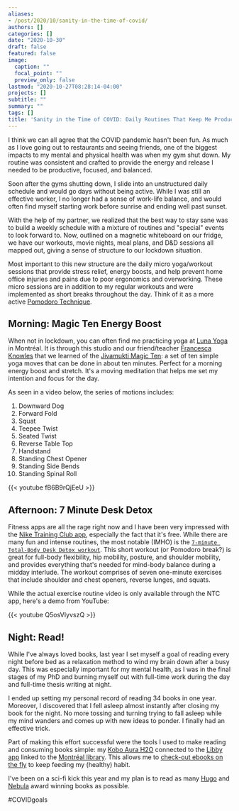 ```yaml
---
aliases:
- /post/2020/10/sanity-in-the-time-of-covid/
authors: []
categories: []
date: "2020-10-30"
draft: false
featured: false
image:
  caption: ""
  focal_point: ""
  preview_only: false
lastmod: "2020-10-27T08:28:14-04:00"
projects: []
subtitle: ""
summary: ""
tags: []
title: 'Sanity in the Time of COVID: Daily Routines That Keep Me Productive and Focused'
---
```


I think we can all agree that the COVID pandemic hasn't been fun.
As much as I love going out to restaurants and seeing friends, one of the biggest impacts to my mental and physical health was when my gym shut down.
My routine was consistent and crafted to provide the energy and release I needed to be productive, focused, and balanced.

Soon after the gyms shutting down, I slide into an unstructured daily schedule and would go days without being active.
While I was still an effective worker, I no longer had a sense of work-life balance, and would often find myself starting work before sunrise and ending well past sunset.

With the help of my partner, we realized that the best way to stay sane was to build a weekly schedule with a mixture of routines and "special" events to look forward to.
Now, outlined on a magnetic whiteboard on our fridge, we have our workouts, movie nights, meal plans, and D&D sessions all mapped out, giving a sense of structure to our lockdown situation.

Most important to this new structure are the daily micro yoga/workout sessions that provide stress relief, energy boosts, and help prevent home office injuries and pains due to poor ergonomics and overworking.
These micro sessions are in addition to my regular workouts and were implemented as short breaks throughout the day.
Think of it as a more active [Pomodoro Technique](https://en.wikipedia.org/wiki/Pomodoro_Technique).

## Morning: Magic Ten Energy Boost

When not in lockdown, you can often find me practicing yoga at [Luna Yoga](https://www.lunayoga.ca/) in Montréal.
It is through this studio and our friend/teacher [Francesca Knowles](https://www.instagram.com/frankie.knowles/) that we learned of the [Jivamukti Magic Ten](https://jivamuktiyoga.com/jivamukti-magic-ten/): a set of ten simple yoga moves that can be done in about ten minutes.
Perfect for a morning energy boost and stretch.
It's a moving meditation that helps me set my intention and focus for the day.

As seen in a video below, the series of motions includes:

1. Downward Dog
2. Forward Fold
3. Squat
4. Teepee Twist
5. Seated Twist
6. Reverse Table Top
7. Handstand
8. Standing Chest Opener
9. Standing Side Bends
10. Standing Spinal Roll

{{< youtube fB6B9rQjEeU >}}

## Afternoon: 7 Minute Desk Detox

Fitness apps are all the rage right now and I have been very impressed with the [Nike Training Club app](https://www.nike.com/ca/ntc-app), especially the fact that it's free.
While there are many fun and intense routines, the most notable (IMHO) is the [`7-minute Total-Body Desk Detox workout`](https://ntc-go.nike.com/f/alcX0lgY).
This short workout (or Pomodoro break?) is great for full-body flexibility, hip mobility, posture, and shoulder mobility, and provides everything that's needed for mind-body balance during a midday interlude.
The workout comprises of seven one-minute exercises that include shoulder and chest openers, reverse lunges, and squats.

While the actual exercise routine video is only available through the NTC app, here's a demo from YouTube:

{{< youtube Q5osVIyvszQ >}}

## Night: Read!

While I've always loved books, last year I set myself a goal of reading every night before bed as a relaxation method to wind my brain down after a busy day.
This was especially important for my mental health, as I was in the final stages of my PhD and burning myself out with full-time work during the day and full-time thesis writing at night.

I ended up setting my personal record of reading 34 books in one year.
Moreover, I discovered that I fell asleep almost instantly after closing my book for the night.
No more tossing and turning trying to fall asleep while my mind wanders and comes up with new ideas to ponder.
I finally had an effective trick.

Part of making this effort successful were the tools I used to make reading and consuming books simple: my [Kobo Aura H2O](https://us.kobobooks.com/products/kobo-aura-h2o-edition-2) connected to the [Libby app](https://www.overdrive.com/apps/libby/) linked to the [Montréal library](https://bibliomontreal.com/).
This allows me to [check-out ebooks on the fly](https://bibliomontreal.overdrive.com/) to keep feeding my (healthy) habit.

I've been on a sci-fi kick this year and my plan is to read as many [Hugo](https://en.wikipedia.org/wiki/Hugo_Award) and [Nebula](https://en.wikipedia.org/wiki/Nebula_Award) award winning books as possible.

#COVIDgoals